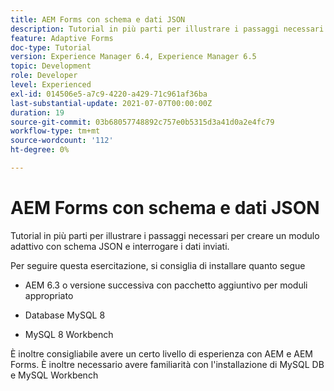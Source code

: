 ```yaml
---
title: AEM Forms con schema e dati JSON
description: Tutorial in più parti per illustrare i passaggi necessari per creare un modulo adattivo con schema JSON e interrogare i dati inviati.
feature: Adaptive Forms
doc-type: Tutorial
version: Experience Manager 6.4, Experience Manager 6.5
topic: Development
role: Developer
level: Experienced
exl-id: 014506e5-a7c9-4220-a429-71c961af36ba
last-substantial-update: 2021-07-07T00:00:00Z
duration: 19
source-git-commit: 03b68057748892c757e0b5315d3a41d0a2e4fc79
workflow-type: tm+mt
source-wordcount: '112'
ht-degree: 0%

---
```


# AEM Forms con schema e dati JSON

Tutorial in più parti per illustrare i passaggi necessari per creare un modulo adattivo con schema JSON e interrogare i dati inviati.

Per seguire questa esercitazione, si consiglia di installare quanto segue

* AEM 6.3 o versione successiva con pacchetto aggiuntivo per moduli appropriato

* Database MySQL 8

* MySQL 8 Workbench

È inoltre consigliabile avere un certo livello di esperienza con AEM e AEM Forms. È inoltre necessario avere familiarità con l&#39;installazione di MySQL DB e MySQL Workbench
